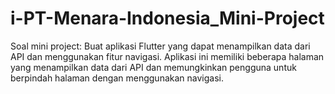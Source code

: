 # i-PT-Menara-Indonesia_Mini-Project
Soal mini project: Buat aplikasi Flutter yang dapat menampilkan data dari API dan menggunakan fitur navigasi. Aplikasi ini memiliki beberapa halaman yang menampilkan data dari API dan memungkinkan pengguna untuk berpindah halaman dengan menggunakan navigasi. 
